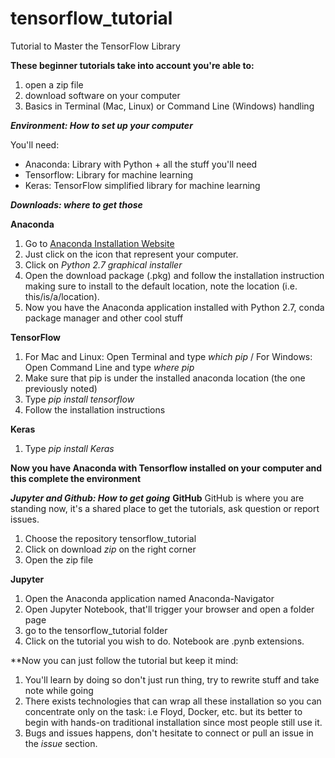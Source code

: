 # tensorflow_tutorial
Tutorial to Master the TensorFlow Library

**These beginner tutorials take into account you're able to:**
1. open a zip file
2. download software on your computer
3. Basics in Terminal (Mac, Linux) or Command Line (Windows) handling

***Environment: How to set up your computer***

You'll need:
- Anaconda: Library with Python + all the stuff you'll need
- Tensorflow: Library for machine learning
- Keras: TensorFlow simplified library for machine learning

***Downloads: where to get those***

**Anaconda**
1. Go to [Anaconda Installation Website](https://www.continuum.io/downloads)
2. Just click on the icon that represent your computer.
3. Click on *Python 2.7 graphical installer*
4. Open the download package (.pkg) and follow the installation instruction making sure to install to the default location, note the location (i.e. this/is/a/location).
5. Now you have the Anaconda application installed with Python 2.7, conda package manager and other cool stuff

**TensorFlow**
1. For Mac and Linux: Open Terminal and type *which pip* / For Windows: Open Command Line and type *where pip*
2. Make sure that pip is under the installed anaconda location (the one previously noted)
3. Type *pip install tensorflow*
4. Follow the installation instructions

**Keras**
1. Type *pip install Keras*

**Now you have Anaconda with Tensorflow installed on your computer and this complete the environment**

***Jupyter and Github: How to get going***
**GitHub**
GitHub is where you are standing now, it's a shared place to get the tutorials, ask question or report issues.
1. Choose the repository tensorflow_tutorial
2. Click on download *zip* on the right corner
3. Open the zip file

**Jupyter**
1. Open the Anaconda application named Anaconda-Navigator
2. Open Jupyter Notebook, that'll trigger your browser and open a folder page
3. go to the tensorflow_tutorial folder
4. Click on the tutorial you wish to do. Notebook are .pynb extensions.

**Now you can just follow the tutorial but keep it mind:
1. You'll learn by doing so don't just run thing, try to rewrite stuff and take note while going
2. There exists technologies that can wrap all these installation so you can concentrate only on the task: i.e Floyd, Docker, etc. but its better to begin with hands-on traditional installation since most people still use it.
3. Bugs and issues happens, don't hesitate to connect or pull an issue in the *issue* section.
